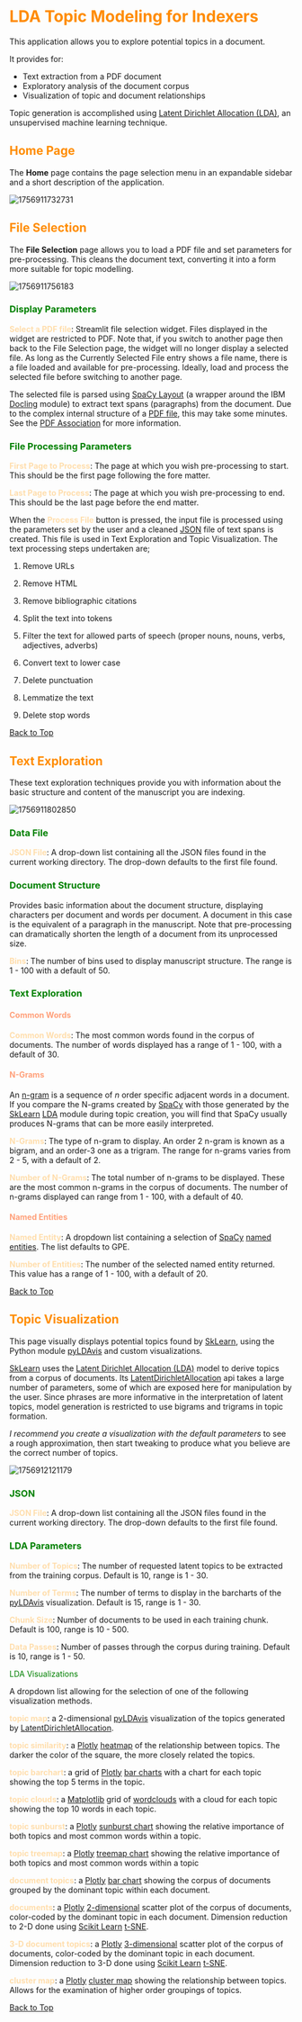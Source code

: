 # <span style="color:darkorange">LDA Topic Modeling for Indexers</span> <a name="top"></a>

This application allows you to explore potential topics in a document.

It provides for:

* Text extraction from a PDF document
* Exploratory analysis of the document corpus
* Visualization of topic and document relationships

Topic generation is accomplished using [Latent Dirichlet Allocation (LDA)](https://en.wikipedia.org/wiki/Latent_Dirichlet_allocation), an unsupervised machine learning technique.

## <span style="color:darkorange">Home Page</span>

The **Home** page contains the page selection menu in an expandable sidebar and a short description of the application.

![1756911732731](D:\Python\NLP\TopicVis\docs\images\readme\HomePage.png)

## <span style="color:darkorange"> File Selection</span>

The **File Selection** page allows you to load a PDF file and set parameters for pre-processing. This cleans the document text, converting it into a form more suitable for topic modelling.

![1756911756183](D:\Python\NLP\TopicVis\docs\images\readme\FileSelection.png)

### <span style="color:green">Display Parameters</span>

<span style="color:navajowhite">**Select a PDF file**</span>: Streamlit file selection widget. Files displayed in the widget are restricted to PDF. Note that, if you switch to another page then back to the File Selection page, the widget will no longer display a selected file. As long as the Currently Selected File entry shows a file name, there is a file loaded and available for pre-processing. Ideally, load and process the selected file before switching to another page.

The selected file is parsed using [SpaCy Layout](https://explosion.ai/blog/pdfs-nlp-structured-data) (a wrapper around the IBM [Docling](https://docling-project.github.io/docling/) module) to extract text spans (paragraphs) from the document. Due to the complex internal structure of a [PDF file](https://opensource.adobe.com/dc-acrobat-sdk-docs/standards/pdfstandards/pdf/PDF32000_2008.pdf), this may take some minutes. See the [PDF Association](https://pdfa.org/) for more information.

### <span style="color:green">File Processing Parameters</span>

<span style="color:navajowhite">**First Page to Process**</span>: The page at which you wish pre-processing to start. This should be the first page following the fore matter.

<span style="color:navajowhite">**Last Page to Process**</span>: The page at which you wish pre-processing to end. This should be the last page before the end matter.

When the <span style="color:navajowhite">**Process File**</span> button is pressed, the input file is processed using the parameters set by the user and a cleaned [JSON](https://en.wikipedia.org/wiki/JSON) file of text spans is created. This file is used in Text Exploration and Topic Visualization. The text processing steps undertaken are;

1. Remove URLs

2. Remove HTML

3. Remove bibliographic citations

4. Split the text into tokens

5. Filter the text for allowed parts of speech (proper nouns, nouns, verbs, adjectives, adverbs)

6. Convert text to lower case

7. Delete punctuation

8. Lemmatize the text

9. Delete stop words

[Back to Top](#top)

## <span style="color:darkorange">Text Exploration</span>

These text exploration techniques provide you with information about the basic structure and content of the manuscript you are indexing.

![1756911802850](D:\Python\NLP\TopicVis\docs\images\readme\TextExplore.png)

### <span style="color:green">Data File</span>

<span style="color:navajowhite">**JSON File**</span>: A drop-down list containing all the JSON files found in the current working directory. The drop-down defaults to the first file found.

### <span style="color:green">Document Structure</span>

Provides basic information about the document structure, displaying characters per document and words per document. A document in this case is the equivalent of a paragraph in the manuscript. Note that pre-processing  can dramatically shorten the length of a document from its unprocessed size.

<span style="color:navajowhite">**Bins**</span>: The number of bins used to display manuscript structure. The range is 1 - 100 with a default of 50.

### <span style="color:green">Text Exploration</span>

#### <span style="color:lightsalmon">Common Words</span>

<span style="color:navajowhite">**Common Words**</span>: The most common words found in the corpus of documents. The number of words displayed has a range of 1 - 100, with a default of 30.

#### <span style="color:lightsalmon">N-Grams</span>

An [n-gram](https://en.wikipedia.org/wiki/N-gram) is a sequence of *n* order specific adjacent words in a document. If you compare the N-grams created by [SpaCy](https://spacy.io/usage/spacy-101) with those generated by the [SkLearn](https://scikit-learn.org/stable/index.html) [LDA](https://scikit-learn.org/stable/modules/generated/sklearn.decomposition.LatentDirichletAllocation.html) module during topic creation, you will find that SpaCy usually produces N-grams that can be more easily interpreted.

<span style="color:navajowhite">**N-Grams**</span>: The type of n-gram to display. An order 2 n-gram is known as a bigram, and an order-3 one as a trigram. The range for n-grams varies from 2 - 5, with a default of 2.

<span style="color:navajowhite">**Number of N-Grams**</span>: The total number of n-grams to be displayed. These are the most common n-grams in the corpus of documents. The number of n-grams displayed can range from 1 - 100, with a default of 40.

#### <span style="color:lightsalmon">Named Entities</span>

<span style="color:navajowhite">**Named Entity**</span>: A dropdown list containing a selection of [SpaCy](https://spacy.io/usage/spacy-101) [named entities](https://spacy.io/usage/linguistic-features#named-entities). The list defaults to GPE.

<span style="color:navajowhite">**Number of Entities**</span>: The number of the selected named entity returned. This value has a range of 1 - 100, with a default of 20.

[Back to Top](#top)

## <span style="color:darkorange">Topic Visualization</span>

This page visually displays potential topics found by [SkLearn](https://scikit-learn.org/stable/index.html), using the Python module [pyLDAvis](https://pypi.org/project/pyLDAvis/) and custom visualizations.

[SkLearn](https://scikit-learn.org/stable/index.html) uses the [Latent Dirichlet Allocation (LDA)](https://en.wikipedia.org/wiki/Latent_Dirichlet_allocation) model to derive topics from a corpus of documents. Its [LatentDirichletAllocation](https://scikit-learn.org/stable/modules/generated/sklearn.decomposition.LatentDirichletAllocation.html) api takes a large number of parameters, some of which are exposed here for manipulation by the user. Since phrases are more informative in the interpretation of latent topics, model generation is restricted to use bigrams and trigrams in topic formation.

*I recommend you create a visualization with the default parameters* to see a rough approximation, then start tweaking to produce what you believe are the correct number of topics. 

![1756912121179](D:\Python\NLP\TopicVis\docs\images\readme\Visualization.png)

### <span style="color:green">JSON</span>

<span style="color:navajowhite">**JSON File**</span>: A drop-down list containing all the JSON files found in the current working directory. The drop-down defaults to the first file found. 

### <span style="color:green">LDA Parameters</span>

<span style="color:navajowhite">**Number of Topics**</span>: The number of requested latent topics to be extracted from the training corpus. Default is 10, range is 1 - 30.

<span style="color:navajowhite">**Number of Terms**</span>: The number of terms to display in the barcharts of the [pyLDAvis](https://pypi.org/project/pyLDAvis/) visualization. Default is 15, range is 1 - 30.

<span style="color:navajowhite">**Chunk Size**</span>: Number of documents to be used in each training chunk. Default is 100, range is 10 - 500.

<span style="color:navajowhite">**Data Passes**</span>: Number of passes through the corpus during training. Default is 10, range is 1 - 50.

<span style="color:green">LDA Visualizations</span>

A dropdown list allowing for the selection of one of the following visualization methods.

<span style="color:navajowhite">**topic map**</span>: a 2-dimensional [pyLDAvis](https://pypi.org/project/pyLDAvis/) visualization of the topics generated by [LatentDirichletAllocation](https://scikit-learn.org/stable/modules/generated/sklearn.decomposition.LatentDirichletAllocation.html).

<span style="color:navajowhite">**topic similarity**</span>: a [Plotly](https://plotly.com/python/) [heatmap](https://plotly.com/python/heatmaps/) of the relationship between topics. The darker the color of the square, the more closely related the topics.

<span style="color:navajowhite"> **topic barchart**</span>: a grid of [Plotly](https://plotly.com/python/) [bar charts](https://plotly.com/python/bar-charts/) with a chart for each topic showing the top 5 terms in the topic.

<span style="color:navajowhite">**topic clouds**</span>: a [Matplotlib](https://matplotlib.org/) grid of [wordclouds](https://en.wikipedia.org/wiki/Tag_cloud) with a cloud for each topic showing the top 10 words in each topic.

<span style="color:navajowhite">**topic sunburst**</span>: a [Plotly](https://plotly.com/python/) [sunburst chart](https://plotly.com/python/sunburst-charts/) showing the relative importance of both topics and most common words within a topic.

<span style="color:navajowhite">**topic treemap**</span>: a [Plotly](https://plotly.com/python/) [treemap chart](https://plotly.com/python/treemaps/) showing the relative importance of both topics and most common words within a topic

<span style="color:navajowhite">**document topics**</span>: a [Plotly](https://plotly.com/python/) [bar chart](https://plotly.com/python/bar-charts/) showing the corpus of documents grouped by the dominant topic within each document.

<span style="color:navajowhite">**documents**</span>: a [Plotly](https://plotly.com/python/) [2-dimensional](https://plotly.com/python/line-and-scatter/) scatter plot of the corpus of documents, color-coded by the dominant topic in each document. Dimension reduction to 2-D done using [Scikit Learn](https://scikit-learn.org/0.16/index.html) [t-SNE](https://scikit-learn.org/stable/modules/generated/sklearn.manifold.TSNE.html).

<span style="color:navajowhite">**3-D document topics**</span>: a [Plotly](https://plotly.com/python/) [3-dimensional](https://plotly.com/python/3d-scatter-plots/) scatter plot of the corpus of documents, color-coded by the dominant topic in each document. Dimension reduction to 3-D done using [Scikit Learn](https://scikit-learn.org/0.16/index.html) [t-SNE](https://scikit-learn.org/stable/modules/generated/sklearn.manifold.TSNE.html).

<span style="color:navajowhite">**cluster map**</span>: a [Plotly](https://plotly.com/python/) [cluster map](https://plotly.github.io/plotly.py-docs/generated/plotly.figure_factory.create_dendrogram.html#plotly.figure_factory.create_dendrogram) showing the relationship between topics. Allows for the examination of higher order groupings of topics.

[Back to Top](#top)
